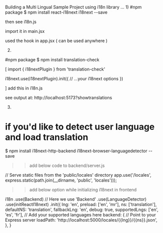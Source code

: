 Building a Multi Lingual Sample Project 
using i18n library ... 
1) 
#npm package
$ npm install react-i18next i18next --save

then see i18n.js

import it in main.jsx

used the hook in  app.jsx ( can be used anywhere )

2)
#npm package
$ npm install translation-check

[
    import { i18nextPlugin } from 'translation-check'

i18next.use(i18nextPlugin).init({
  // ...your i18next options
})

] add this in i18n.js

see output at: http://localhost:5173?showtranslations


3)
# if you'd like to detect user language and load translation
$ npm install i18next-http-backend i18next-browser-languagedetector --save

>> add below code to backend/server.js

// Serve static files from the 'public/locales' directory
app.use('/locales', express.static(path.join(__dirname, 'public', 'locales')));

>> add below option while initializing i18next in frontend

i18n
  .use(Backend) // Here we use 'Backend'
  .use(LanguageDetector)
  .use(initReactI18next)
.init({
    lng: 'en',
    preload: ['en', 'mr'],
    ns: ['translation'],
    defaultNS: 'translation',
    fallbackLng: 'en',
    debug: true,
    supportedLngs: ['en', 'es', 'fr'], // Add your supported languages here
    backend: {
      // Point to your Express server
      loadPath: 'http://localhost:5000/locales/{{lng}}/{{ns}}.json',
    },
  }